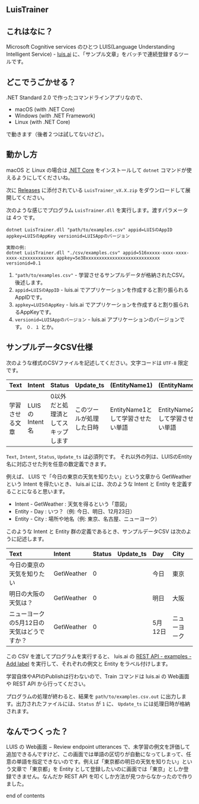 LuisTrainer
----

## これはなに？

Microsoft Cognitive services のひとつ LUIS(Language Understanding Intelligent Service) - [luis.ai](https://www.luis.ai/) に、「サンプル文章」をバッチで連続登録するツールです。

## どこでうごかせる？

.NET Standard 2.0 で作ったコマンドラインアプリなので、

* macOS (with .NET Core)
* Windows (with .NET Framework)
* Linux (with .NET Core)

で動きます（後者２つは試してないけど）。

## 動かし方

macOS と Linux の場合は [.NET Core](https://dotnet.github.io/) をインストールして ``dotnet`` コマンドが使えるようにしてくださいね。

次に [Releases](https://github.com/amay077/LuisTrainer/releases) に添付されている ``LuisTrainer_vX.X.zip`` をダウンロードして展開してください。

次のような感じでプログラム ``LuisTrainer.dll`` を実行します。渡すパラメータは 4つ です。

```
dotnet LuisTrainer.dll "path/to/examples.csv" appid=LUISのAppID appkey=LUISのAppKey versionid=LUISAppのバージョン

実際の例:
dotnet LuisTrainer.dll "./csv/examples.csv" appid=516xxxxx-xxxx-xxxx-xxxx-xzxxxxxxxxxxx appkey=5e38xxxxxxxxxxxxxxxxxxxxxxxxxxxx versionid=0.1
```

1. ``"path/to/examples.csv"`` - 学習させるサンプルデータが格納されたCSV。後述します。
2. ``appid=LUISのAppID`` - luis.ai でアプリケーションを作成すると割り振られるAppIDです。
3. ``appkey=LUISのAppKey`` - luis.ai でアプリケーションを作成すると割り振られるAppKeyです。
4. ``versionid=LUISAppのバージョン`` - luis.ai アプリケーションのバージョンです。 ``０．１`` とか。

## サンプルデータCSV仕様

次のような様式のCSVファイルを記述してください。文字コードは ``UTF-8`` 限定です。

|Text|Intent|Status|Update_ts|(EntityName1)|(EntityName2)|(EntityName…)|
|:---|:---|:---|:---|:---|:---|:---|
|学習させる文章|LUISのIntent名|0以外だと処理済としてスキップします|このツールが処理した日時|EntityName1として学習させたい単語|EntityName2として学習させたい単語|EntityNameとして学習させたい単語…|

``Text``, ``Intent``, ``Status``, ``Update_ts`` は必須列です。
それ以外の列は、LUISのEntity名に対応させた列を任意の数定義できます。

例えば、 LUIS で「今日の東京の天気を知りたい」という文章から GetWeather という Intent を得たいとき、 luis.ai には、次のような Intent と Entity を定義することになると思います。

* Intent - GetWeather : 天気を得るという「意図」
* Entity - Day : いつ？（例: 今日、明日、12月23日）
* Entity - City : 場所や地名（例: 東京、名古屋、ニューヨーク）

このような Intent と Entity 群の定義であるとき、サンプルデータCSV は次のように記述します。

|Text|Intent|Status|Update_ts|Day|City|
|:---|:---|:---|:---|:---|:---|
|今日の東京の天気を知りたい|GetWeather|0||今日|東京|
|明日の大阪の天気は？|GetWeather|0||明日|大阪|
|ニューヨークの5月12日の天気はどうですか？|GetWeather|0||5月12日|ニューヨーク|

この CSV を渡してプログラムを実行すると、 luis.ai の [REST API - examples - Add label](https://westus.dev.cognitive.microsoft.com/docs/services/5890b47c39e2bb17b84a55ff/operations/5890b47c39e2bb052c5b9c08) を実行して、それぞれの例文と Entity をラベル付けします。

学習自体やAPIのPublishは行わないので、Train コマンドは luis.ai の Web画面や REST API から行ってください。

プログラムの処理が終わると、結果を ``path/to/examples.csv.out`` に出力します。出力されたファイルには、``Status`` が ``1`` に、 ``Update_ts`` には処理日時が格納されます。

## なんでつくった？

LUIS の Web画面 − Review endpoint utterances で、未学習の例文を評価して追加できるんですけど、この画面では単語の区切りが自動になってしまって、任意の単語を指定できないのです。例えば「東京都の明日の天気を知りたい」という文章で「東京都」を Entity として登録したいのに画面では「東京」としか登録できません。なんだか REST API を叩くしか方法が見つからなかったので作りました。

end of contents
